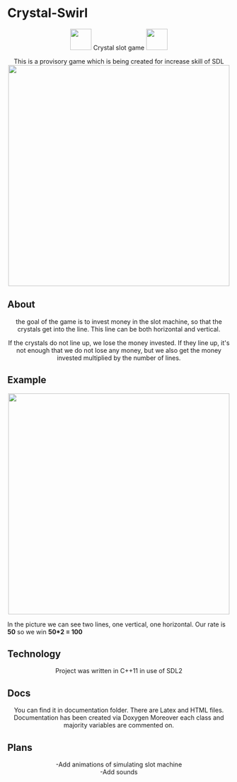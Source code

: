 # Crystal-Swirl

<p align="center">
<img src="https://cdn.pixabay.com/photo/2014/04/02/16/26/crystal-307264_960_720.png" width="48"> Crystal slot game <img src="https://cdn.pixabay.com/photo/2014/04/02/16/26/crystal-307264_960_720.png" width="48">


<p align="center">
This is a provisory game which is being created for increase skill of SDL


<img src="https://i.imgur.com/R1DM07P.png" width="500">
</p>

## About
<p align="center">
the goal of the game is to invest money in the slot machine, so that the crystals get into the line. This line can be both horizontal and vertical.</p>
<p align="center">
If the crystals do not line up, we lose the money invested.
If they line up, it's not enough that we do not lose any money, but we also get the money invested multiplied by the number of lines.
</p>

## Example
<p align="center">
<img src="https://i.imgur.com/JDwE5zT.png" width="500">
  
 In the picture we can see two lines, one vertical, one horizontal. Our rate is **50** so we win **50*2 = 100**
</p>

## Technology
<p align="center">
Project was written in C++11 in use of SDL2
</p>

## Docs
<p align="center">
You can find it in documentation folder. There are Latex and HTML files.
Documentation has been created via Doxygen
Moreover each class and majority variables are commented on.
 </p>

## Plans

<p align="center">
-Add animations of simulating slot machine </br>
-Add sounds
 </p>

